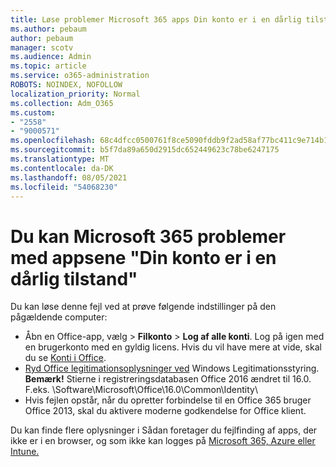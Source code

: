 ```yaml
---
title: Løse problemer Microsoft 365 apps Din konto er i en dårlig tilstand
ms.author: pebaum
author: pebaum
manager: scotv
ms.audience: Admin
ms.topic: article
ms.service: o365-administration
ROBOTS: NOINDEX, NOFOLLOW
localization_priority: Normal
ms.collection: Adm_O365
ms.custom:
- "2558"
- "9000571"
ms.openlocfilehash: 68c4dfcc0500761f8ce5090fddb9f2ad58af77bc411c9e714b14c383fef177de
ms.sourcegitcommit: b5f7da89a650d2915dc652449623c78be6247175
ms.translationtype: MT
ms.contentlocale: da-DK
ms.lasthandoff: 08/05/2021
ms.locfileid: "54068230"
---
```

# <a name="fixing-the-microsoft-365-apps-your-account-is-in-a-bad-state-error"></a>Du kan Microsoft 365 problemer med appsene "Din konto er i en dårlig tilstand"

Du kan løse denne fejl ved at prøve følgende indstillinger på den pågældende computer:

- Åbn en Office-app, vælg  >  **Filkonto**  >  **Log af alle konti**. Log på igen med en brugerkonto med en gyldig licens. Hvis du vil have mere at vide, skal du se [Konti i Office](https://support.office.com/article/accounts-in-office-628ea040-f265-49de-b986-be09c3ebf8a9).
- [Ryd Office legitimationsoplysninger ved](https://docs.microsoft.com/office/troubleshoot/error-messages/another-account-already-signed-in#step-3-clear-cached-credentials-on-the-computer) Windows Legitimationsstyring.<br>
  **Bemærk!** Stierne i registreringsdatabasen Office 2016 ændret til 16.0. F.eks. \Software\Microsoft\Office\16.0\Common\Identity\
- Hvis fejlen opstår, når du opretter forbindelse til en Office 365 bruger [](https://docs.microsoft.com/microsoft-365/admin/security-and-compliance/enable-modern-authentication) Office 2013, skal du aktivere moderne godkendelse for Office klient.

Du kan finde flere oplysninger i Sådan foretager du fejlfinding af apps, der ikke er i en browser, og som ikke kan logges på [Microsoft 365, Azure eller Intune.](https://support.office.com/article/how-to-troubleshoot-non-browser-apps-that-can-t-sign-in-to-office-365-azure-or-intune-3ba1b268-66f6-462c-b0e5-070f5c2603c1)

